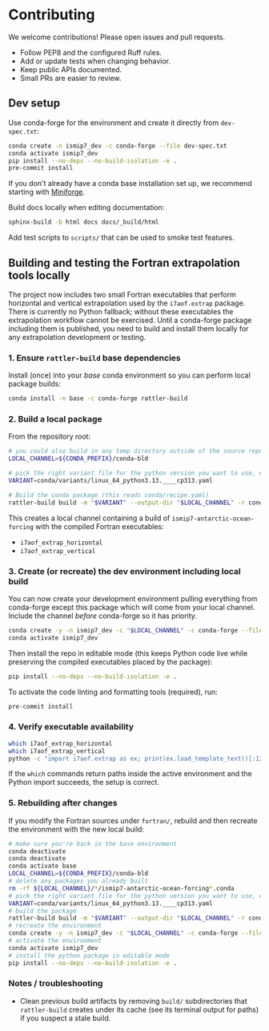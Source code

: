 # Contributing

We welcome contributions! Please open issues and pull requests.

- Follow PEP8 and the configured Ruff rules.
- Add or update tests when changing behavior.
- Keep public APIs documented.
- Small PRs are easier to review.

## Dev setup

Use conda-forge for the environment and create it directly from `dev-spec.txt`:

```bash
conda create -n ismip7_dev -c conda-forge --file dev-spec.txt
conda activate ismip7_dev
pip install --no-deps --no-build-isolation -e .
pre-commit install
```

If you don't already have a conda base installation set up, we recommend
starting with [Miniforge](https://github.com/conda-forge/miniforge?tab=readme-ov-file#requirements-and-installers).

Build docs locally when editing documentation:

```bash
sphinx-build -b html docs docs/_build/html
```

Add test scripts to `scripts/` that can be used to smoke test features.

## Building and testing the Fortran extrapolation tools locally

The project now includes two small Fortran executables that perform
horizontal and vertical extrapolation used by the `i7aof.extrap`
package. There is currently no Python fallback; without these
executables the extrapolation workflow cannot be exercised. Until a
conda-forge package including them is published, you need to build and
install them locally for any extrapolation development or testing.

### 1. Ensure `rattler-build` base dependencies

Install (once) into your *base* conda environment so you can perform
local package builds:

```bash
conda install -n base -c conda-forge rattler-build
```

### 2. Build a local package

From the repository root:

```bash
# you could also build in any temp directory outside of the source repo
LOCAL_CHANNEL=${CONDA_PREFIX}/conda-bld

# pick the right variant file for the python version you want to use, e.g.:
VARIANT=conda/variants/linux_64_python3.13.____cp313.yaml

# Build the conda package (this reads conda/recipe.yaml)
rattler-build build -m "$VARIANT" --output-dir "$LOCAL_CHANNEL" -r conda/recipe.yaml
```

This creates a local channel containing a build of
`ismip7-antarctic-ocean-forcing` with the compiled Fortran executables:

- `i7aof_extrap_horizontal`
- `i7aof_extrap_vertical`

### 3. Create (or recreate) the dev environment including local build

You can now create your development environment pulling everything from
conda-forge except this package which will come from your local channel.
Include the channel *before* conda-forge so it has priority.

```bash
conda create -y -n ismip7_dev -c "$LOCAL_CHANNEL" -c conda-forge --file dev-spec.txt ismip7-antarctic-ocean-forcing
conda activate ismip7_dev
```

Then install the repo in editable mode (this keeps Python code live
while preserving the compiled executables placed by the package):

```bash
pip install --no-deps --no-build-isolation -e .
```

To activate the code linting and formatting tools (required), run:

```bash
pre-commit install
```

### 4. Verify executable availability

```bash
which i7aof_extrap_horizontal
which i7aof_extrap_vertical
python -c "import i7aof.extrap as ex; print(ex.load_template_text()[:120])"
```

If the `which` commands return paths inside the active environment and
the Python import succeeds, the setup is correct.

### 5. Rebuilding after changes

If you modify the Fortran sources under `fortran/`, rebuild and then
recreate the environment with the new local build:

```bash
# make sure you're back in the base environment
conda deactivate
conda deactivate
conda activate base
LOCAL_CHANNEL=${CONDA_PREFIX}/conda-bld
# delete any packages you already built
rm -rf ${LOCAL_CHANNEL}/*/ismip7-antarctic-ocean-forcing*.conda
# pick the right variant file for the python version you want to use, e.g.:
VARIANT=conda/variants/linux_64_python3.13.____cp313.yaml
# build the package
rattler-build build -m "$VARIANT" --output-dir "$LOCAL_CHANNEL" -r conda/recipe.yaml
# recreate the environment
conda create -y -n ismip7_dev -c "$LOCAL_CHANNEL" -c conda-forge --file dev-spec.txt ismip7-antarctic-ocean-forcing
# activate the environment
conda activate ismip7_dev
# install the python package in editable mode
pip install --no-deps --no-build-isolation -e .
```

### Notes / troubleshooting

- Clean previous build artifacts by removing `build/` subdirectories that
  `rattler-build` creates under its cache (see its terminal output for paths)
  if you suspect a stale build.
